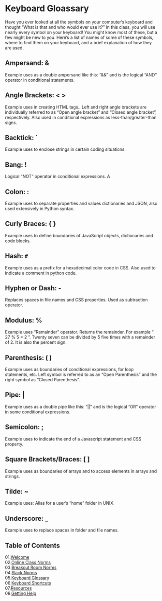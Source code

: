# Keyboard Gloassary

Have you ever looked at all the symbols on your computer’s keyboard and thought “What is that and who would ever use it?”  In this class, you will use nearly every symbol on your keyboard!  You might know most of these, but a few might be new to you.  Here’s a list of names of some of these symbols, where to find them on your keyboard, and a brief explanation of how they are used.

## Ampersand:  &   
Example uses as a double ampersand like this: “&&” and is the logical “AND” operator in conditional statements.

## Angle Brackets: < >  
Example uses in creating HTML tags..  Left and right angle brackets are individually referred to as “Open angle bracket” and “Closed angle bracket”, respectively.  Also used in conditional expressions as less-than/greater-than signs.

## Backtick: `
Example uses to enclose strings in certain coding situations.

## Bang: !
Logical “NOT” operator in conditional expressions.  A

## Colon: :
Example uses to separate properties and values dictionaries and JSON, also used extensively in Python syntax.

## Curly Braces: { }
Example uses to define boundaries of JavaScript objects, dictionaries and code blocks.

## Hash: `#`
Example uses as a prefix for a hexadecimal color code in CSS.  Also used to indicate a comment in python code.

## Hyphen or Dash: -
Replaces spaces in file names and CSS properties.  Used as subtraction operator.

## Modulus: %
Example uses “Remainder” operator.  Returns the remainder. For example “ 27 % 5 = 2 ”.  Twenty seven can be divided by 5 five times with a remainder of 2.  It is also the percent sign.

## Parenthesis: ( ) 
Example uses as boundaries of conditional expressions, for loop statements, etc.  Left symbol is referred to as an “Open Parenthesis” and the right symbol as “Closed Parenthesis”. 

## Pipe: |
Example uses as a double pipe like this: “||” and is the logical “OR” operator in some conditional expressions.

## Semicolon: ;
Example uses to indicate the end of a Javascript statement and CSS property.

## Square Brackets/Braces: [ ] 
Example uses as boundaries of arrays and to access elements in arrays and strings.

## Tilde: ~
Example uses: Alias for a user’s “home” folder in UNIX.

## Underscore: _
Example uses to replace spaces in folder and file names.



## Table of Contents

01.[Welcome](01-Welcome.md)<br>
02.[Online Class Norms](02-Online-Class-Norms.md)<br>
03.[Breakout Room Norms](03-Breakout-Room-Norms.md)<br>
04.[Slack Norms](04-Slack-Norms.md)<br>
05.[Keyboard Glossary](05-Keyboard-Glossary.md)<br>
06.[Keyboard Shortcuts](06-Keyboard-Shortcuts.md)<br>
07.[Resources](07-Resources.md)<br>
08.[Getting Help](08-Getting-Help.md)<br>
